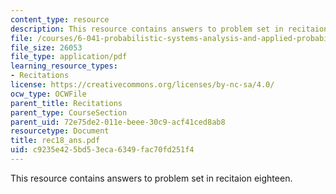 ```yaml
---
content_type: resource
description: This resource contains answers to problem set in recitaion eighteen.
file: /courses/6-041-probabilistic-systems-analysis-and-applied-probability-spring-2006/c9235e425bd53eca6349fac70fd251f4_rec18_ans.pdf
file_size: 26053
file_type: application/pdf
learning_resource_types:
- Recitations
license: https://creativecommons.org/licenses/by-nc-sa/4.0/
ocw_type: OCWFile
parent_title: Recitations
parent_type: CourseSection
parent_uid: 72e75de2-011e-beee-30c9-acf41ced8ab8
resourcetype: Document
title: rec18_ans.pdf
uid: c9235e42-5bd5-3eca-6349-fac70fd251f4
---
```

This resource contains answers to problem set in recitaion eighteen.